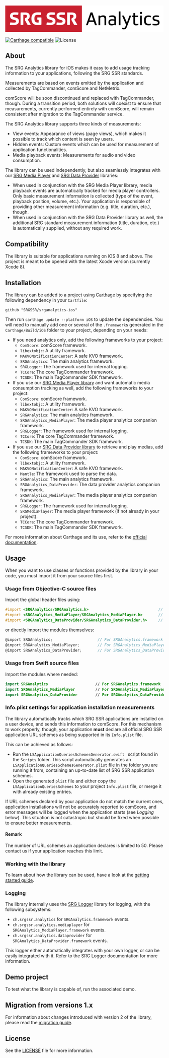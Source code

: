 ![SRG Media Player logo](README-images/logo.png)

[![Carthage compatible](https://img.shields.io/badge/Carthage-compatible-4BC51D.svg?style=flat)](https://github.com/Carthage/Carthage) ![License](https://img.shields.io/badge/license-MIT-lightgrey.svg)

## About

The SRG Analytics library for iOS makes it easy to add usage tracking information to your applications, following the SRG SSR standards.

Measurements are based on events emitted by the application and collected by TagCommander, comScore and NetMetrix. 

comScore will be soon discontinued and replaced with TagCommander, though. During a transition period, both solutions will coexist to ensure that measurements, currently performed entirely with comScore, will remain consistent after migration to the TagCommander service.

The SRG Analytics library supports three kinds of measurements:

 * View events: Appearance of views (page views), which makes it possible to track which content is seen by users.
 * Hidden events: Custom events which can be used for measurement of application functionalities.
 * Media playback events: Measurements for audio and video consumption.

The library can be used independently, but also seamlessly integrates with our [SRG Media Player](https://github.com/SRGSSR/SRGMediaPlayer-iOS) and [SRG Data Provider](https://github.com/SRGSSR/srgdataprovider-ios) libraries:

* When used in conjunction with the SRG Media Player library, media playback events are automatically tracked for media player controllers. Only basic measurement information is collected (type of the event, playback position, volume, etc.). Your application is responsible of providing other measurement information (e.g. title, duration, etc.), though.
* When used in conjunction with the SRG Data Provider library as well, the additional SRG standard measurement information (title, duration, etc.) is automatically supplied, without any required work.
 
## Compatibility

The library is suitable for applications running on iOS 8 and above. The project is meant to be opened with the latest Xcode version (currently Xcode 8).

## Installation

The library can be added to a project using [Carthage](https://github.com/Carthage/Carthage) by specifying the following dependency in your `Cartfile`:
    
```
github "SRGSSR/srganalytics-ios"
```

Then run `carthage update --platform iOS` to update the dependencies. You will need to manually add one or several of the `.framework`s generated in the `Carthage/Build/iOS` folder to your project, depending on your needs:

* If you need analytics only, add the following frameworks to your project:
  * `ComScore`: comScore framework.
  * `libextobjc`: A utility framework.
  * `MAKVONotificationCenter`: A safe KVO framework.
  * `SRGAnalytics`: The main analytics framework.
  * `SRGLogger`: The framework used for internal logging.
  * `TCCore`: The core TagCommander framework.
  * `TCSDK`: The main TagCommander SDK framework.
* If you use our [SRG Media Player library](https://github.com/SRGSSR/SRGMediaPlayer-iOS) and want automatic media consumption tracking as well, add the following frameworks to your project:
  * `ComScore`: comScore framework.
  * `libextobjc`: A utility framework.
  * `MAKVONotificationCenter`: A safe KVO framework.
  * `SRGAnalytics`: The main analytics framework.
  * `SRGAnalytics_MediaPlayer`: The media player analytics companion framework.
  * `SRGLogger`: The framework used for internal logging.
  * `TCCore`: The core TagCommander framework.
  * `TCSDK`: The main TagCommander SDK framework.
* If you use our [SRG Data Provider library](https://github.com/SRGSSR/srgdataprovider-ios) to retrieve and play medias, add the following frameworks to your project:
  * `ComScore`: comScore framework.
  * `libextobjc`: A utility framework.
  * `MAKVONotificationCenter`: A safe KVO framework.
  * `Mantle`:  The framework used to parse the data.
  * `SRGAnalytics`: The main analytics framework.
  * `SRGAnalytics_DataProvider`: The data provider analytics companion framework.
  * `SRGAnalytics_MediaPlayer`: The media player analytics companion framework.
  * `SRGLogger`: The framework used for internal logging.
  * `SRGMediaPlayer`: The media player framework (if not already in your project).
  * `TCCore`: The core TagCommander framework.
  * `TCSDK`: The main TagCommander SDK framework.
  
For more information about Carthage and its use, refer to the [official documentation](https://github.com/Carthage/Carthage).

## Usage

When you want to use classes or functions provided by the library in your code, you must import it from your source files first.

### Usage from Objective-C source files

Import the global header files using:

```objective-c
#import <SRGAnalytics/SRGAnalytics.h>	                            // For SRGAnalytics.framework
#import <SRGAnalytics_MediaPlayer/SRGAnalytics_MediaPlayer.h>       // For SRGAnalytics_MediaPlayer.framework
#import <SRGAnalytics_DataProvider/SRGAnalytics_DataProvider.h>     // For SRGAnalytics_DataProvider.framework
```

or directly import the modules themselves:

```objective-c
@import SRGAnalytics;                    // For SRGAnalytics.framework
@import SRGAnalytics_MediaPlayer;        // For SRGAnalytics_MediaPlayer.framework
@import SRGAnalytics_DataProvider;		 // For SRGAnalytics_DataProvider.framework
```

### Usage from Swift source files

Import the modules where needed:

```swift
import SRGAnalytics                     // For SRGAnalytics.framework
import SRGAnalytics_MediaPlayer         // For SRGAnalytics_MediaPlayer.framework
import SRGAnalytics_DataProvider        // For SRGAnalytics_DataProvider.framework
```

### Info.plist settings for application installation measurements

The library automatically tracks which SRG SSR applications are installed on a user device, and sends this information to comScore. For this mechanism to work properly, though, your application **must** declare all official SRG SSR application URL schemes as being supported in its `Info.plist` file. 

This can be achieved as follows:

* Run the `LSApplicationQueriesSchemesGenerator.swift ` script found in the `Scripts` folder. This script automatically generates an `LSApplicationQueriesSchemesGenerator.plist` file in the folder you are running it from, containing an up-to-date list of SRG SSR application schemes.
* Open the generated `plist` file and either copy the `LSApplicationQueriesSchemes` to your project `Info.plist` file, or merge it with already existing entries.

If URL schemes declared by your application do not match the current ones, application installations will not be accurately reported to comScore, and error messages will be logged when the application starts (see _Logging_ below). This situation is not catastropic but should be fixed when possible to ensure better measurements.

#### Remark

The number of URL schemes an application declares is limited to 50. Please contact us if your application reaches this limit.

### Working with the library

To learn about how the library can be used, have a look at the [getting started guide](Documentation/Getting-started.md).

### Logging

The library internally uses the [SRG Logger](https://github.com/SRGSSR/srglogger-ios) library for logging, with the following subsystems:

* `ch.srgssr.analytics` for `SRGAnalytics.framework` events.
* `ch.srgssr.analytics.mediaplayer` for `SRGAnalytics_MediaPlayer.framework` events.
* `ch.srgssr.analytics.dataprovider` for `SRGAnalytics_DataProvider.framework` events.

This logger either automatically integrates with your own logger, or can be easily integrated with it. Refer to the SRG Logger documentation for more information.

## Demo project

To test what the library is capable of, run the associated demo.

## Migration from versions 1.x

For information about changes introduced with version 2 of the library, please read the [migration guide](Documentation/Migration-guide.md).

## License

See the [LICENSE](LICENSE) file for more information.